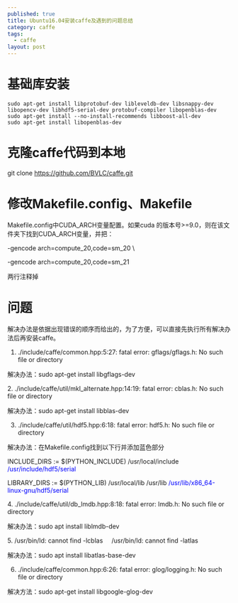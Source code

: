 ```yaml
---
published: true
title: Ubuntu16.04安装caffe及遇到的问题总结
category: caffe
tags: 
  - caffe
layout: post
---
```



# 基础库安装

```
sudo apt-get install libprotobuf-dev libleveldb-dev libsnappy-dev libopencv-dev libhdf5-serial-dev protobuf-compiler libopenblas-dev
sudo apt-get install --no-install-recommends libboost-all-dev
sudo apt-get install libopenblas-dev
```

# 克隆caffe代码到本地
git clone https://github.com/BVLC/caffe.git

# 修改Makefile.config、Makefile
Makefile.config中CUDA_ARCH变量配置。如果cuda 的版本号>=9.0，则在该文件夹下找到CUDA_ARCH变量，并把：

-gencode arch=compute_20,code=sm_20 \ 

-gencode arch=compute_20,code=sm_21

两行注释掉



# 问题

解决办法是依据出现错误的顺序而给出的，为了方便，可以直接先执行所有解决办法后再安装caffe。

1. ./include/caffe/common.hpp:5:27: fatal error: gflags/gflags.h: No such file or directory

解决办法：sudo apt-get install libgflags-dev

2. ./include/caffe/util/mkl_alternate.hpp:14:19: fatal error: cblas.h: No such file or directory

解决办法：sudo apt-get install libblas-dev

3. ./include/caffe/util/hdf5.hpp:6:18: fatal error: hdf5.h: No such file or directory

解决办法：在Makefile.config找到以下行并添加蓝色部分


INCLUDE_DIRS := $(PYTHON_INCLUDE) /usr/local/include <font color=Blue>/usr/include/hdf5/serial</font> 

LIBRARY_DIRS := $(PYTHON_LIB) /usr/local/lib /usr/lib <font color=Blue>/usr/lib/x86_64-linux-gnu/hdf5/serial</font>


4. ./include/caffe/util/db_lmdb.hpp:8:18: fatal error: lmdb.h: No such file or directory

解决办法：sudo apt install liblmdb-dev

5. /usr/bin/ld: cannot find -lcblas
    /usr/bin/ld: cannot find -latlas

解决办法：sudo apt install libatlas-base-dev

6. ./include/caffe/common.hpp:6:26: fatal error: glog/logging.h: No such file or directory

解决方法：sudo apt-get install libgoogle-glog-dev


